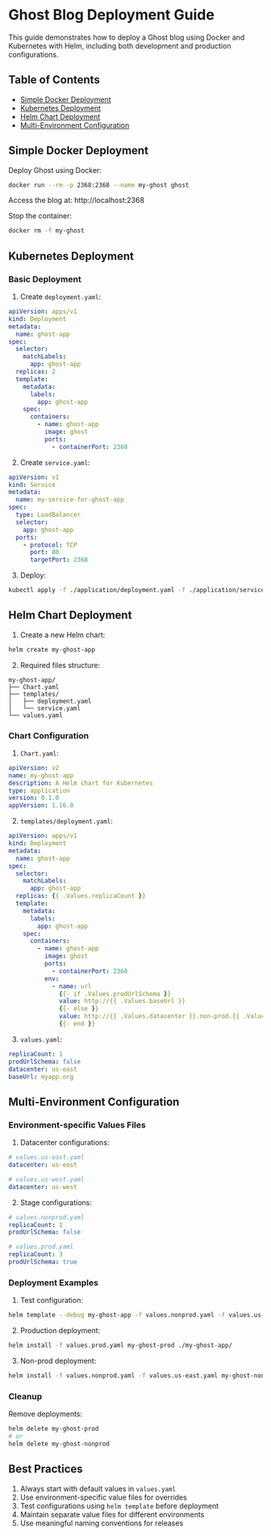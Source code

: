 # Ghost Blog Deployment Guide

This guide demonstrates how to deploy a Ghost blog using Docker and Kubernetes with Helm, including both development and production configurations.

## Table of Contents
- [Simple Docker Deployment](#simple-docker-deployment)
- [Kubernetes Deployment](#kubernetes-deployment)
- [Helm Chart Deployment](#helm-chart-deployment)
- [Multi-Environment Configuration](#multi-environment-configuration)

## Simple Docker Deployment

Deploy Ghost using Docker:

```bash
docker run --rm -p 2368:2368 --name my-ghost ghost
```

Access the blog at: http://localhost:2368

Stop the container:
```bash
docker rm -f my-ghost
```

## Kubernetes Deployment

### Basic Deployment

1. Create `deployment.yaml`:
```yaml
apiVersion: apps/v1
kind: Deployment
metadata:
  name: ghost-app
spec:
  selector:
    matchLabels:
      app: ghost-app
  replicas: 2
  template:
    metadata:
      labels:
        app: ghost-app
    spec:
      containers:
        - name: ghost-app
          image: ghost
          ports:
            - containerPort: 2368
```

2. Create `service.yaml`:
```yaml
apiVersion: v1
kind: Service
metadata:
  name: my-service-for-ghost-app
spec:
  type: LoadBalancer
  selector:
    app: ghost-app
  ports:
    - protocol: TCP
      port: 80
      targetPort: 2368
```

3. Deploy:
```bash
kubectl apply -f ./application/deployment.yaml -f ./application/service.yaml
```

## Helm Chart Deployment

1. Create a new Helm chart:
```bash
helm create my-ghost-app
```

2. Required files structure:
```
my-ghost-app/
├── Chart.yaml
├── templates/
│   ├── deployment.yaml
│   └── service.yaml
└── values.yaml
```

### Chart Configuration

1. `Chart.yaml`:
```yaml
apiVersion: v2
name: my-ghost-app
description: A Helm chart for Kubernetes
type: application
version: 0.1.0
appVersion: 1.16.0
```

2. `templates/deployment.yaml`:
```yaml
apiVersion: apps/v1
kind: Deployment
metadata:
  name: ghost-app
spec:
  selector:
    matchLabels:
      app: ghost-app
  replicas: {{ .Values.replicaCount }}
  template:
    metadata:
      labels:
        app: ghost-app
    spec:
      containers:
        - name: ghost-app
          image: ghost
          ports:
            - containerPort: 2368
          env:
            - name: url
              {{- if .Values.prodUrlSchema }}
              value: http://{{ .Values.baseUrl }}
              {{- else }}
              value: http://{{ .Values.datacenter }}.non-prod.{{ .Values.baseUrl }}
              {{- end }}
```

3. `values.yaml`:
```yaml
replicaCount: 1
prodUrlSchema: false
datacenter: us-east
baseUrl: myapp.org
```

## Multi-Environment Configuration

### Environment-specific Values Files

1. Datacenter configurations:
```yaml
# values.us-east.yaml
datacenter: us-east

# values.us-west.yaml
datacenter: us-west
```

2. Stage configurations:
```yaml
# values.nonprod.yaml
replicaCount: 1
prodUrlSchema: false

# values.prod.yaml
replicaCount: 3
prodUrlSchema: true
```

### Deployment Examples

1. Test configuration:
```bash
helm template --debug my-ghost-app -f values.nonprod.yaml -f values.us-east.yaml
```

2. Production deployment:
```bash
helm install -f values.prod.yaml my-ghost-prod ./my-ghost-app/
```

3. Non-prod deployment:
```bash
helm install -f values.nonprod.yaml -f values.us-east.yaml my-ghost-nonprod ./my-ghost-app
```

### Cleanup

Remove deployments:
```bash
helm delete my-ghost-prod
# or
helm delete my-ghost-nonprod
```

## Best Practices

1. Always start with default values in `values.yaml`
2. Use environment-specific value files for overrides
3. Test configurations using `helm template` before deployment
4. Maintain separate value files for different environments
5. Use meaningful naming conventions for releases
